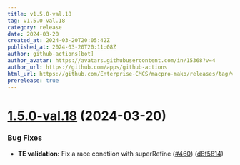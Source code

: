 ```yaml
---
title: v1.5.0-val.18
tag: v1.5.0-val.18
category: release
date: 2024-03-20
created_at: 2024-03-20T20:05:42Z
published_at: 2024-03-20T20:11:08Z
author: github-actions[bot]
author_avatar: https://avatars.githubusercontent.com/in/15368?v=4
author_url: https://github.com/apps/github-actions
html_url: https://github.com/Enterprise-CMCS/macpro-mako/releases/tag/v1.5.0-val.18
prerelease: true
---
```


# [1.5.0-val.18](https://github.com/Enterprise-CMCS/macpro-mako/compare/v1.5.0-val.17...v1.5.0-val.18) (2024-03-20)


### Bug Fixes

* **TE validation:**  Fix a race condtiion with superRefine ([#460](https://github.com/Enterprise-CMCS/macpro-mako/issues/460)) ([d8f5814](https://github.com/Enterprise-CMCS/macpro-mako/commit/d8f58141009035f71970fea41bf8d735e2e0f6a8))




